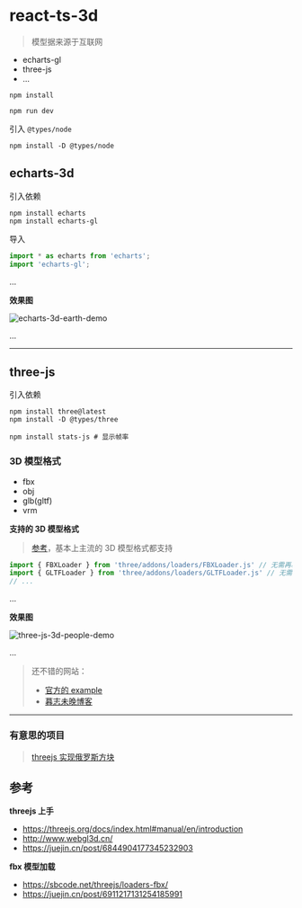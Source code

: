 # react-ts-3d

> 模型据来源于互联网

* echarts-gl
* three-js
* ...

```shell
npm install

npm run dev
```

引入 `@types/node`

```shell
npm install -D @types/node
```

## echarts-3d

引入依赖

```shell
npm install echarts
npm install echarts-gl
```

导入

```ts
import * as echarts from 'echarts';
import 'echarts-gl';
```

…

**效果图**

![echarts-3d-earth-demo](./assets/echarts-3d-earth-demo.gif)

…

---

## three-js

引入依赖

```shell
npm install three@latest
npm install -D @types/three

npm install stats-js # 显示帧率
```

### 3D 模型格式

* fbx
* obj
*  glb(gltf)
* vrm

**支持的 3D 模型格式**

> [参考](https://github.com/mrdoob/three.js/tree/dev/examples/jsm/loaders)，基本上主流的 3D 模型格式都支持

```typescript
import { FBXLoader } from 'three/addons/loaders/FBXLoader.js' // 无需再次安装依赖，three-js 自带 fbx 格式模型
import { GLTFLoader } from 'three/addons/loaders/GLTFLoader.js' // 无需再次安装依赖，three-js 自带
// ...
```

…

**效果图**

![three-js-3d-people-demo](./assets/three-js-3d-people-demo.gif)

…

> 还不错的网站：
>
> * [官方的 example](https://threejs.org/examples/)
> * [暮志未晚博客](https://www.wjceo.com/blog/threejs/)

---

### 有意思的项目

> [threejs 实现俄罗斯方块](https://github.com/RylanBot/threejs-tetris-react/tree/main)

## 参考

**threejs 上手**
* https://threejs.org/docs/index.html#manual/en/introduction
* http://www.webgl3d.cn/
* https://juejin.cn/post/6844904177345232903

**fbx 模型加载**
* https://sbcode.net/threejs/loaders-fbx/
* https://juejin.cn/post/6911217131254185991
